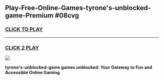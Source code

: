 
## Play-Free-Online-Games-tyrone's-unblocked-game-Premium #08cvg
<h3>
<a href="https://premium.freeplayer.one?title=tyrone's-unblocked-game&ref=8M">CLICK TO PLAY</a></h3>
<hr>

<h3>
<a href="https://premium.freeplayer.one?title=tyrone's-unblocked-game&ref=8M">CLICK 2 PLAY</a>
  
</h3>

<a href="https://premium.freeplayer.one?title=tyrone's-unblocked-game&ref=8M"><img src="https://clearcache.store/games.png"></a>


**tyrone's-unblocked-game games unblocked: Your Gateway to Fun and Accessible Online Gaming**
